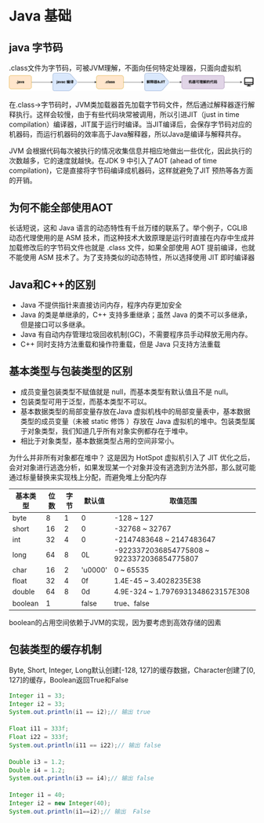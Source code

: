 # Java 基础

## java 字节码

.class文件为字节码，可被JVM理解，不面向任何特定处理器，只面向虚拟机![1675303290669](image/Java基础/1675303290669.png)

在.class->字节码时，JVM类加载器首先加载字节码文件，然后通过解释器逐行解释执行。这样会较慢，由于有些代码块常被调用，所以引进JIT（just in time compilation）编译器，JIT属于运行时编译。当JIT编译后，会保存字节码对应的机器码，而运行机器码的效率高于Java解释器，所以Java是编译与解释共存。

JVM 会根据代码每次被执行的情况收集信息并相应地做出一些优化，因此执行的次数越多，它的速度就越快。在JDK 9 中引入了AOT (ahead of time compilation)，它是直接将字节码编译成机器码，这样就避免了JIT 预热等各方面的开销。

## 为何不能全部使用AOT

长话短说，这和 Java 语言的动态特性有千丝万缕的联系了。举个例子，CGLIB 动态代理使用的是 ASM 技术，而这种技术大致原理是运行时直接在内存中生成并加载修改后的字节码文件也就是 .class 文件，如果全部使用 AOT 提前编译，也就不能使用 ASM
 技术了。为了支持类似的动态特性，所以选择使用 JIT 即时编译器

## Java和C++的区别

* Java 不提供指针来直接访问内存，程序内存更加安全
* Java 的类是单继承的，C++ 支持多重继承；虽然 Java 的类不可以多继承，但是接口可以多继承。
* Java 有自动内存管理垃圾回收机制(GC)，不需要程序员手动释放无用内存。
* C++ 同时支持方法重载和操作符重载，但是 Java 只支持方法重载

## 基本类型与包装类型的区别

* 成员变量包装类型不赋值就是 null，而基本类型有默认值且不是 null。
* 包装类型可用于泛型，而基本类型不可以。
* 基本数据类型的局部变量存放在Java 虚拟机栈中的局部变量表中，基本数据类型的成员变量（未被 static 修饰 ）存放在 Java 虚拟机的堆中。包装类型属于对象类型，我们知道几乎所有对象实例都存在于堆中。
* 相比于对象类型，基本数据类型占用的空间非常小。

为什么并非所有对象都在堆中？ 这是因为 HotSpot 虚拟机引入了 JIT 优化之后，会对对象进行逃逸分析，如果发现某一个对象并没有逃逸到方法外部，那么就可能通过标量替换来实现栈上分配，而避免堆上分配内存

| 基本类型 | 位数 | 字节 | 默认值  | 取值范围                                   |
| -------- | ---- | ---- | ------- | ------------------------------------------ |
| byte     | 8    | 1    | 0       | -128 ~ 127                                 |
| short    | 16   | 2    | 0       | -32768 ~ 32767                             |
| int      | 32   | 4    | 0       | -2147483648 ~ 2147483647                   |
| long     | 64   | 8    | 0L      | -9223372036854775808 ~ 9223372036854775807 |
| char     | 16   | 2    | 'u0000' | 0 ~ 65535                                  |
| float    | 32   | 4    | 0f      | 1.4E-45 ~ 3.4028235E38                     |
| double   | 64   | 8    | 0d      | 4.9E-324 ~ 1.7976931348623157E308          |
| boolean  | 1    |      | false   | true、false                                |

boolean的占用空间依赖于JVM的实现，因为要考虑到高效存储的因素

## 包装类型的缓存机制

Byte, Short, Integer, Long默认创建[-128, 127]的缓存数据，Character创建了[0, 127]的缓存，Boolean返回True和False

```java
Integer i1 = 33;
Integer i2 = 33;
System.out.println(i1 == i2);// 输出 true

Float i11 = 333f;
Float i22 = 333f;
System.out.println(i11 == i22);// 输出 false

Double i3 = 1.2;
Double i4 = 1.2;
System.out.println(i3 == i4);// 输出 false

Integer i1 = 40;
Integer i2 = new Integer(40);
System.out.println(i1==i2);// 输出  False
```
